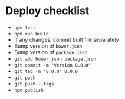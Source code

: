 # Deploy checklist

- `npm test`
- `npm run build`
- If any changes, commit built file separately
- Bump version of `bower.json`
- Bump version of `package.json`
- `git add bower.json package.json`
- `git commit -m "Version 0.0.0"`
- `git tag -m "0.0.0" 0.0.0`
- `git push`
- `git push --tags`
- `npm publish`

